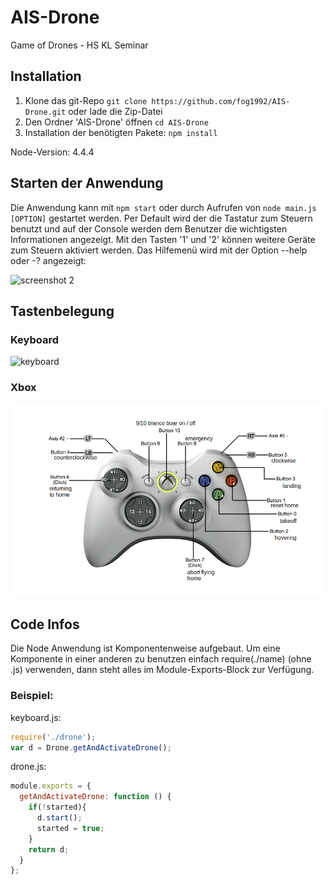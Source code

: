 # AIS-Drone
Game of Drones - HS KL Seminar

## Installation ##
1. Klone das git-Repo ``` git clone https://github.com/fog1992/AIS-Drone.git ``` 
   oder lade die Zip-Datei
2. Den Ordner 'AIS-Drone' öffnen ``` cd AIS-Drone ```
3. Installation der benötigten Pakete: ``` npm install ```

Node-Version: 4.4.4

## Starten der Anwendung ##
Die Anwendung kann mit ```npm start``` oder durch Aufrufen von ```node main.js [OPTION]``` gestartet werden.
Per Default wird der die Tastatur zum Steuern benutzt und auf der Console werden dem Benutzer die wichtigsten Informationen angezeigt. Mit den Tasten '1' und '2' können weitere Geräte zum Steuern aktiviert werden. Das Hilfemenü wird mit der Option --help oder -? angezeigt:

![screenshot 2](https://cloud.githubusercontent.com/assets/9308836/16233372/67055744-37ce-11e6-8361-48a1d9a53fc7.jpg)

## Tastenbelegung ##
### Keyboard ###
![keyboard](https://cloud.githubusercontent.com/assets/9308836/16232917/b10345ec-37cc-11e6-8957-83d4ee869502.png)
### Xbox ###
![xbox-default](xbox-default.png)

## Code Infos ##
Die Node Anwendung ist Komponentenweise aufgebaut. Um eine Komponente in einer anderen zu benutzen einfach require(./name) (ohne .js) verwenden, dann steht alles im Module-Exports-Block zur Verfügung.

### Beispiel:

keyboard.js:

```javascript
require('./drone');
var d = Drone.getAndActivateDrone();
```

drone.js:

```javascript
module.exports = {
  getAndActivateDrone: function () {
    if(!started){
      d.start();
      started = true;
    }
    return d;
  }
};
```
